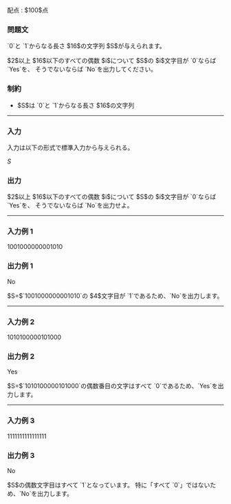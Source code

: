 
<div>

<span>

<span>

<p>
配点 : $100$点
</p>

<div>

<section>

### **問題文**

<p>
`0`と `1`からなる長さ $16$の文字列 $S$が与えられます。
</p>

<p>
$2$以上 $16$以下のすべての偶数 $i$について $S$の $i$文字目が `0`ならば `Yes`を、
そうでないならば `No`を出力してください。 
</p>

</section>

</div>

<div>

<section>

### **制約**

<ul>

<li>
$S$は `0`と `1`からなる長さ $16$の文字列
</li>

</ul>

</section>

</div>

---

<div>

<div>

<section>

### **入力**

<p>
入力は以下の形式で標準入力から与えられる。
</p>

<div>

$S$
</div>

</section>

</div>

<div>

<section>

### **出力**

<p>
$2$以上 $16$以下のすべての偶数 $i$について $S$の $i$文字目が `0`ならば `Yes`を、
そうでないならば `No`を出力せよ。
</p>

</section>

</div>

</div>

---

<div>

<section>

### **入力例 1**

<div>

1001000000001010

</div>

</section>

</div>

<div>

<section>

### **出力例 1**

<div>

No

</div>

<p>
$S=$`1001000000001010`の $4$文字目が `1`であるため、`No`を出力します。 
</p>

</section>

</div>

---

<div>

<section>

### **入力例 2**

<div>

1010100000101000

</div>

</section>

</div>

<div>

<section>

### **出力例 2**

<div>

Yes

</div>

<p>
$S=$`1010100000101000`の偶数番目の文字はすべて `0`であるため、`Yes`を出力します。
</p>

</section>

</div>

---

<div>

<section>

### **入力例 3**

<div>

1111111111111111

</div>

</section>

</div>

<div>

<section>

### **出力例 3**

<div>

No

</div>

<p>
$S$の偶数文字目はすべて `1`となっています。
特に「すべて `0`」ではないため、`No`を出力します。 
</p>

</section>

</div>

</span>

</span>

</div>
